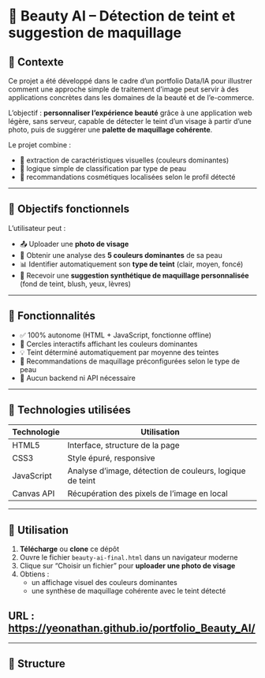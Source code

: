 # 💄 Beauty AI – Détection de teint et suggestion de maquillage

## 🧠 Contexte

Ce projet a été développé dans le cadre d’un portfolio Data/IA pour illustrer comment une approche simple de traitement d’image peut servir à des applications concrètes dans les domaines de la beauté et de l’e-commerce.

L’objectif : **personnaliser l’expérience beauté** grâce à une application web légère, sans serveur, capable de détecter le teint d’un visage à partir d’une photo, puis de suggérer une **palette de maquillage cohérente**.

Le projet combine :
- 🎨 extraction de caractéristiques visuelles (couleurs dominantes)
- 🤖 logique simple de classification par type de peau
- 💋 recommandations cosmétiques localisées selon le profil détecté

---

## 🎯 Objectifs fonctionnels

L’utilisateur peut :

- 📤 Uploader une **photo de visage**
- 🧠 Obtenir une analyse des **5 couleurs dominantes** de sa peau
- 📊 Identifier automatiquement son **type de teint** (clair, moyen, foncé)
- 💄 Recevoir une **suggestion synthétique de maquillage personnalisée** (fond de teint, blush, yeux, lèvres)

---

## 🧪 Fonctionnalités

- ✅ 100% autonome (HTML + JavaScript, fonctionne offline)
- 🎨 Cercles interactifs affichant les couleurs dominantes
- 💡 Teint déterminé automatiquement par moyenne des teintes
- 💋 Recommandations de maquillage préconfigurées selon le type de peau
- 🚫 Aucun backend ni API nécessaire

---

## 🔧 Technologies utilisées

| Technologie | Utilisation |
|-------------|-------------|
| HTML5       | Interface, structure de la page |
| CSS3        | Style épuré, responsive |
| JavaScript  | Analyse d’image, détection de couleurs, logique de teint |
| Canvas API  | Récupération des pixels de l’image en local |

---

## 📸 Utilisation

1. **Télécharge** ou **clone** ce dépôt
2. Ouvre le fichier `beauty-ai-final.html` dans un navigateur moderne
3. Clique sur “Choisir un fichier” pour **uploader une photo de visage**
4. Obtiens :
   - un affichage visuel des couleurs dominantes
   - une synthèse de maquillage cohérente avec le teint détecté
  

  
## URL : https://yeonathan.github.io/portfolio_Beauty_AI/

---

## 📁 Structure

